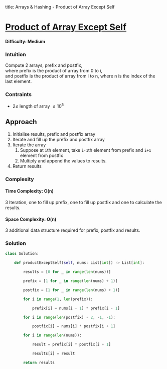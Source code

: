 <frontmatter>
  title: Arrays & Hashing - Product of Array Except Self
</frontmatter>

# [Product of Array Except Self](https://leetcode.com/problems/product-of-array-except-self/)
#### Difficulty: Medium

### Intuition
Compute 2 arrays, prefix and postfix, <br>
where prefix is the product of array from 0 to i, <br>
and postfix is the product of array from i to n, where n is the index of the last element. 

### Contraints 
- $2\leqslant$ length of array $\leqslant 10^5$ 

## Approach
1. Initialise results, prefix and postfix array
2. Iterate and fill up the prefix and postfix array
3. Iterate the array
    1. Suppose at `i`th element, take `i-1`th element from prefix and `i+1` element from postfix
    2. Multiply and append the values to results.
4. Return results

### Complexity
#### Time Complexity: O(n)
3 Iteration, one to fill up prefix, one to fill up postfix and one to calculate the results.
#### Space Complexity: O(n)
3 additional data structure required for prefix, postfix and results.
### Solution
<panel header="Don't cheat yourself" type="dark">

```python
class Solution:
    def productExceptSelf(self, nums: List[int]) -> List[int]:
        results = [0 for _ in range(len(nums))]
        prefix = [1 for _ in range(len(nums) + 1)]
        postfix = [1 for _ in range(len(nums) + 1)]
        for i in range(1, len(prefix)):
            prefix[i] = nums[i - 1] * prefix[i - 1]
        for i in range(len(postfix) - 2, -1, -1):
            postfix[i] = nums[i] * postfix[i + 1]
        for i in range(len(nums)):
            result = prefix[i] * postfix[i + 1]
            results[i] = result
        return results
```
</panel>

